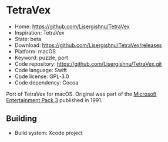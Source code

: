 # TetraVex

- Home: https://github.com/Lisergishnu/TetraVex
- Inspiration: TetraVex
- State: beta
- Download: https://github.com/Lisergishnu/TetraVex/releases
- Platform: macOS
- Keyword: puzzle, port
- Code repository: https://github.com/Lisergishnu/TetraVex.git
- Code language: Swift
- Code license: GPL-3.0
- Code dependency: Cocoa

Port of TetraVex for macOS.
Original was part of the [Microsoft Entertainment Pack 3](https://en.wikipedia.org/wiki/Microsoft_Entertainment_Pack#Microsoft_Entertainment_Pack_3) published in 1991.

## Building

- Build system: Xcode project
